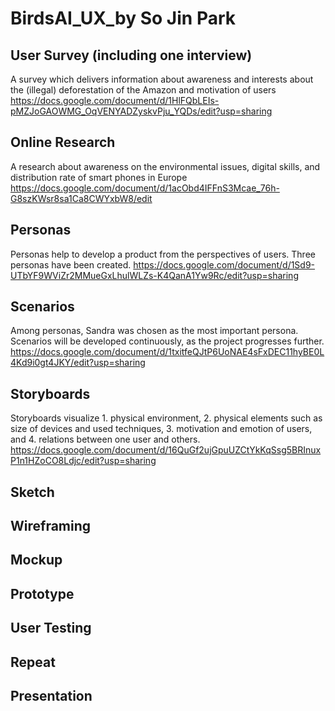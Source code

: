 # BirdsAI_UX_by So Jin Park

## User Survey (including one interview)
A survey which delivers information about awareness and  interests about the (illegal) deforestation of the Amazon and motivation of users
https://docs.google.com/document/d/1HlFQbLEIs-pMZJoGAOWMG_OqVENYADZyskvPju_YQDs/edit?usp=sharing

## Online Research
A research about awareness on the environmental issues, digital skills, and distribution rate of smart phones in Europe
https://docs.google.com/document/d/1acObd4IFFnS3Mcae_76h-G8szKWsr8sa1Ca8CWYxbW8/edit

## Personas
Personas help to develop a product from the perspectives of users. Three personas have been created.
https://docs.google.com/document/d/1Sd9-UTbYF9WViZr2MMueGxLhulWLZs-K4QanA1Yw9Rc/edit?usp=sharing

## Scenarios
Among personas, Sandra was chosen as the most important persona. Scenarios will be developed continuously, as the project progresses further.
https://docs.google.com/document/d/1txitfeQJtP6UoNAE4sFxDEC11hyBE0L4Kd9i0gt4JKY/edit?usp=sharing

## Storyboards
Storyboards visualize 1. physical environment, 2. physical elements such as size of devices and used techniques, 3. motivation and emotion of users, and 4. relations between one user and others. 
https://docs.google.com/document/d/16QuGf2ujGpuUZCtYkKqSsg5BRInuxP1n1HZoCO8Ldjc/edit?usp=sharing


## Sketch

## Wireframing

## Mockup

## Prototype

## User Testing

## Repeat 

## Presentation